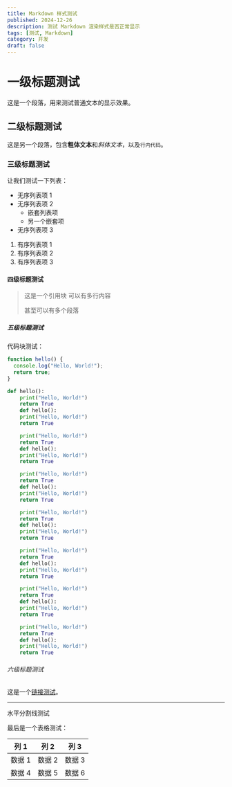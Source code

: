 ```yaml
---
title: Markdown 样式测试
published: 2024-12-26
description: 测试 Markdown 渲染样式是否正常显示
tags: [测试, Markdown]
category: 开发
draft: false
---
```


# 一级标题测试

这是一个段落，用来测试普通文本的显示效果。

## 二级标题测试

这是另一个段落，包含**粗体文本**和*斜体文本*，以及`行内代码`。

### 三级标题测试

让我们测试一下列表：

- 无序列表项 1
- 无序列表项 2
  - 嵌套列表项
  - 另一个嵌套项
- 无序列表项 3

1. 有序列表项 1
2. 有序列表项 2
3. 有序列表项 3

#### 四级标题测试

> 这是一个引用块
> 可以有多行内容
> 
> 甚至可以有多个段落

##### 五级标题测试

代码块测试：

```javascript
function hello() {
  console.log("Hello, World!");
  return true;
}
```

```python
def hello():
    print("Hello, World!")
    return True
    def hello():
    print("Hello, World!")
    return True

    print("Hello, World!")
    return True
    def hello():
    print("Hello, World!")
    return True

    print("Hello, World!")
    return True
    def hello():
    print("Hello, World!")
    return True

    print("Hello, World!")
    return True
    def hello():
    print("Hello, World!")
    return True

    print("Hello, World!")
    return True
    def hello():
    print("Hello, World!")
    return True

    print("Hello, World!")
    return True
    def hello():
    print("Hello, World!")
    return True

    print("Hello, World!")
    return True
    def hello():
    print("Hello, World!")
    return True
```

###### 六级标题测试

这是一个[链接测试](https://example.com)。

---

水平分割线测试

最后是一个表格测试：

| 列 1 | 列 2 | 列 3 |
|------|------|------|
| 数据 1 | 数据 2 | 数据 3 |
| 数据 4 | 数据 5 | 数据 6 | 
